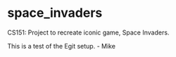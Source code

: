 # space_invaders
CS151: Project to recreate iconic game, Space Invaders.

This is a test of the Egit setup. - Mike